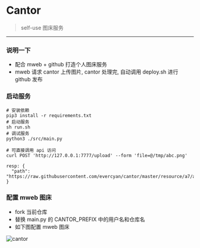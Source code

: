 # Cantor

> self-use 图床服务

---

### 说明一下

- 配合 mweb + github 打造个人图床服务
- mweb 请求 cantor 上传图片, cantor 处理完, 自动调用 deploy.sh 进行 github 发布

### 启动服务

```shell
# 安装依赖
pip3 install -r requirements.txt
# 启动服务
sh run.sh
# 调试服务
python3 ./src/main.py
``` 

```shell
# 可直接调用 api 访问
curl POST 'http://127.0.0.1:7777/upload' --form 'file=@/tmp/abc.png'

resp: {
  "path": "https://raw.githubusercontent.com/evercyan/cantor/master/resource/a7/a7a8bade8d9ae355d5a47f9948b64178.png"
}
```

### 配置 mweb 图床

- fork 当前仓库
- 替换 main.py 的 CANTOR_PREFIX 中的用户名和仓库名
- 如下图配置 mweb 图床

![cantor](https://raw.githubusercontent.com/evercyan/cantor/master/resource/a7/a7a8bade8d9ae355d5a47f9948b64178.png)
